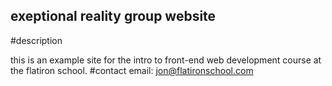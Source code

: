 exeptional reality group website
---

#description

this is an example site for the intro to front-end web development course at the flatiron school.
#contact
email: jon@flatironschool.com
